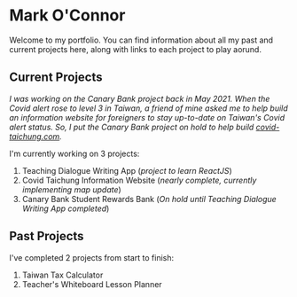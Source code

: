 # Mark O'Connor

Welcome to my portfolio. You can find information about all my past and current projects here, along with links to each project to play aorund. 

## Current Projects

*I was working on the Canary Bank project back in May 2021. When the Covid alert rose to level 3 in Taiwan, a friend of mine asked me to help build an information website for foreigners to stay up-to-date on Taiwan's Covid alert status. So, I put the Canary Bank project on hold to help build [covid-taichung.com](https://www.covid-taichung.com/).*

I'm currently working on 3 projects:

1. Teaching Dialogue Writing App (*project to learn ReactJS*)
2. Covid Taichung Information Website (*nearly complete, currently implementing map update*)
3. Canary Bank Student Rewards Bank (*On hold until Teaching Dialogue Writing App completed*)

## Past Projects

I've completed 2 projects from start to finish:

1. Taiwan Tax Calculator
2. Teacher's Whiteboard Lesson Planner


